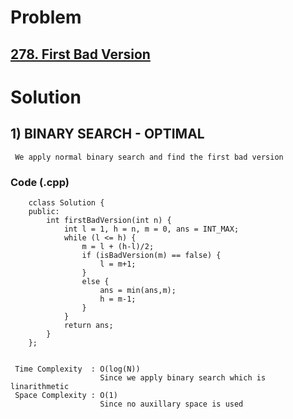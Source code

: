 # Problem

## [278. First Bad Version](https://leetcode.com/problems/first-bad-version/)


# Solution 

## 1) BINARY SEARCH - OPTIMAL

     We apply normal binary search and find the first bad version
       
       
   ### Code (.cpp)
   
        cclass Solution {
        public:
            int firstBadVersion(int n) {
                int l = 1, h = n, m = 0, ans = INT_MAX;
                while (l <= h) {
                    m = l + (h-l)/2;
                    if (isBadVersion(m) == false) {
                        l = m+1;
                    }
                    else {
                        ans = min(ans,m);
                        h = m-1;
                    }
                }
                return ans;
            }
        };
     
     
     Time Complexity  : O(log(N)) 
                        Since we apply binary search which is linarithmetic
     Space Complexity : O(1)
                        Since no auxillary space is used
        
